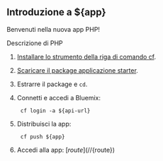 Introduzione a ${app}
-----------------------------------
Benvenuti nella nuova app PHP!

Descrizione di PHP

1. [Installare lo strumento della riga di comando cf](${doc-url}/#starters/BuildingWeb.html#install_cf).
2. [Scaricare il package applicazione starter](${ace-url}/rest/apps/${app-guid}/starter-download).
3. Estrarre il package e `cd`.
4. Connetti e accedi a Bluemix:

		cf login -a ${api-url}

5. Distribuisci la app:

		cf push ${app}

6. Accedi alla app: [${route}](//${route})

